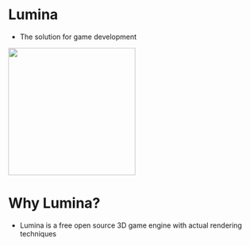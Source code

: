 # Lumina
- The solution for game development

<img src="https://i.imgur.com/j76JiJI.png" width="256px" height="256px" />

# Why Lumina?
- Lumina is a free open source 3D game engine with actual rendering techniques